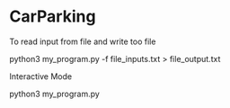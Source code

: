 # CarParking

To read input from file and write too file

python3 my_program.py -f file_inputs.txt > file_output.txt

Interactive Mode

python3 my_program.py
